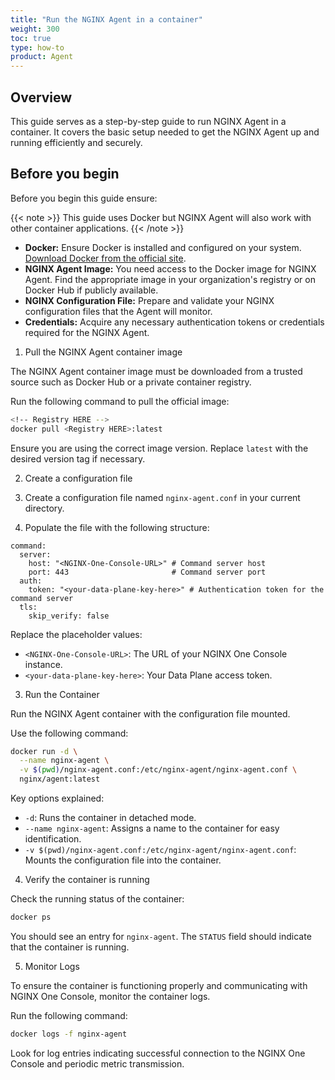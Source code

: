 ```yaml
---
title: "Run the NGINX Agent in a container"
weight: 300
toc: true
type: how-to
product: Agent
---
```


## Overview

This guide serves as a step-by-step guide to run NGINX Agent in a container. It covers the basic setup needed to get the NGINX Agent up and running efficiently and securely.

## Before you begin

Before you begin this guide ensure:

{{< note >}}
This guide uses Docker but NGINX Agent will also work with other container applications.
{{< /note >}}

- **Docker:** Ensure Docker is installed and configured on your system. [Download Docker from the official site](https://www.docker.com/products/docker-desktop/).
- **NGINX Agent Image:** You need access to the Docker image for NGINX Agent. Find the appropriate image in your organization's registry or on Docker Hub if publicly available.
- **NGINX Configuration File:** Prepare and validate your NGINX configuration files that the Agent will monitor.
- **Credentials:** Acquire any necessary authentication tokens or credentials required for the NGINX Agent.

1. Pull the NGINX Agent container image

The NGINX Agent container image must be downloaded from a trusted source such as Docker Hub or a private container registry.

Run the following command to pull the official image:

```bash
<!-- Registry HERE -->
docker pull <Registry HERE>:latest
```

Ensure you are using the correct image version. Replace `latest` with the desired version tag if necessary.


2. Create a configuration file

1. Create a configuration file named `nginx-agent.conf` in your current directory.
2. Populate the file with the following structure:

```vim
command:
  server:
    host: "<NGINX-One-Console-URL>" # Command server host
    port: 443                       # Command server port
  auth:
    token: "<your-data-plane-key-here>" # Authentication token for the command server
  tls:
    skip_verify: false
```

Replace the placeholder values:

- `<NGINX-One-Console-URL>`: The URL of your NGINX One Console instance.
- `<your-data-plane-key-here>`: Your Data Plane access token.


3. Run the Container

Run the NGINX Agent container with the configuration file mounted.

Use the following command:

```bash
docker run -d \
  --name nginx-agent \
  -v $(pwd)/nginx-agent.conf:/etc/nginx-agent/nginx-agent.conf \
  nginx/agent:latest
```

Key options explained:

- `-d`: Runs the container in detached mode.
- `--name nginx-agent`: Assigns a name to the container for easy identification.
- `-v $(pwd)/nginx-agent.conf:/etc/nginx-agent/nginx-agent.conf`: Mounts the configuration file into the container.


4. Verify the container is running

Check the running status of the container:

```bash
docker ps
```

You should see an entry for `nginx-agent`. The `STATUS` field should indicate that the container is running.

5. Monitor Logs

To ensure the container is functioning properly and communicating with NGINX One Console, monitor the container logs.

Run the following command:

```bash
docker logs -f nginx-agent
```

Look for log entries indicating successful connection to the NGINX One Console and periodic metric transmission.
